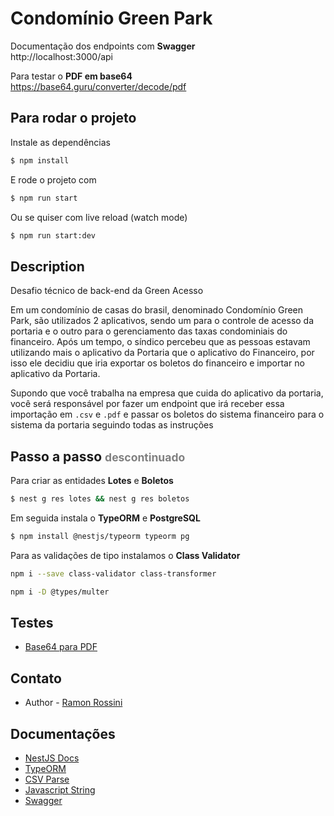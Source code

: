 # Condomínio Green Park

Documentação dos endpoints com <b>Swagger</b><br/>
http://localhost:3000/api

Para testar o <b>PDF em base64</b><br/>
https://base64.guru/converter/decode/pdf


## Para rodar o projeto

Instale as dependências
```bash
$ npm install
```
E rode o projeto com
```bash
$ npm run start
```
Ou se quiser com live reload (watch mode)
```bash
$ npm run start:dev
```

## Description

Desafio técnico de back-end da Green Acesso

Em um condomínio de casas do brasil, denominado Condomínio Green Park, são utilizados 2 aplicativos, sendo um para o controle de acesso da portaria e o outro para o gerenciamento das taxas condominiais do financeiro. Após um tempo, o síndico percebeu que as pessoas estavam utilizando mais o aplicativo da Portaria que o aplicativo do Financeiro, por isso ele decidiu que iria exportar os boletos do financeiro e importar no aplicativo da Portaria.

Supondo que você trabalha na empresa que cuida do aplicativo da portaria, você será responsável por fazer um endpoint que irá receber essa importação em `.csv` e `.pdf` e passar os boletos do sistema financeiro para o sistema da portaria seguindo todas as instruções

## Passo a passo <small style="color: gray">descontinuado</small>

Para criar as entidades <b>Lotes</b> e <b>Boletos</b>
```bash
$ nest g res lotes && nest g res boletos
```

Em seguida instala o <b>TypeORM</b> e <b>PostgreSQL</b>
```bash
$ npm install @nestjs/typeorm typeorm pg
```

Para as validações de tipo instalamos o <b>Class Validator</b>
```bash
npm i --save class-validator class-transformer
```

<!-- Para as validações de tipo instalamos o <b>Class Validator</b> -->
```bash
npm i -D @types/multer
```

## Testes

- [Base64 para PDF](https://base64.guru/converter/decode/pdf)

## Contato

- Author - [Ramon Rossini](https://www.linkedin.com/in/ramon-rossini/)

## Documentações

- [NestJS Docs](https://docs.nestjs.com/)
- [TypeORM](https://typeorm.io/)
- [CSV Parse](https://github.com/adaltas/node-csv/blob/master/packages/csv-parse/README.md)
- [Javascript String](https://developer.mozilla.org/en-US/docs/Web/JavaScript/Reference/Global_Objects/String)
- [Swagger](https://swagger.io/docs/)
